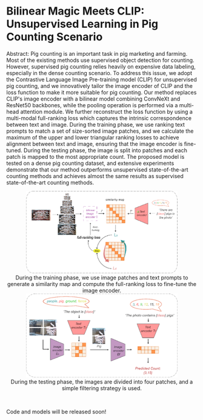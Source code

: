 # Bilinear Magic Meets CLIP: Unsupervised Learning in Pig Counting Scenario

Abstract: Pig counting is an important task in pig marketing and farming. Most of the existing methods use supervised object detection for counting. 
However, supervised pig counting relies heavily on expensive data labeling, especially in the dense counting scenario. 
To address this issue, we adopt the Contrastive Language Image Pre-training model (CLIP) for unsupervised pig counting, and we innovatively tailor the image encoder of CLIP and the loss function to make it more suitable for pig counting. Our method replaces CLIP's image encoder with a bilinear model combining ConvNeXt and ResNet50 backbones, while the pooling operation is performed via a multi-head attention module. We further reconstruct the loss function by using a multi-modal full-ranking loss which captures the intrinsic correspondence between text and image. During the training phase, we use ranking text prompts to match a set of size-sorted image patches, and we calculate the maximum of the upper and lower triangular ranking losses to achieve alignment between text and image, ensuring that the image encoder is fine-tuned. During the testing phase, the image is split into patches and each patch is mapped to the most appropriate count. The proposed model is tested on a dense pig counting dataset, and extensive experiments demonstrate that our method outperforms unsupervised state-of-the-art counting methods and achieves almost the same results as supervised state-of-the-art counting methods.

<p style="text-align: center">
    <img src="docs/train.png" width="400px"/>
    <br/>
    During the training phase, we use image patches and text prompts to generate a similarity map and compute the full-ranking loss to fine-tune the image encoder.
    <br>
    <img src="docs/test.png" width="400px"/>
    <br/>
    During the testing phase, the images are divided into four patches, and a simple filtering strategy is used.
</p>

<br/>

Code and models will be released soon!
